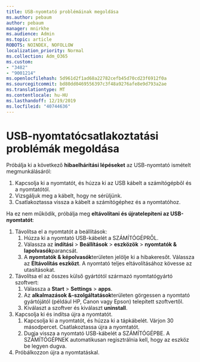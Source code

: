 ```yaml
---
title: USB-nyomtató problémáinak megoldása
ms.author: pebaum
author: pebaum
manager: mnirkhe
ms.audience: Admin
ms.topic: article
ROBOTS: NOINDEX, NOFOLLOW
localization_priority: Normal
ms.collection: Adm_O365
ms.custom:
- "3482"
- "9001214"
ms.openlocfilehash: 5d961d2f1ad68a22782cefb45d70cd23f6912f0a
ms.sourcegitcommit: bd80dd0469556397c3f48a9276afe8e9d793a2ae
ms.translationtype: MT
ms.contentlocale: hu-HU
ms.lasthandoff: 12/19/2019
ms.locfileid: "40744636"
---
```

# <a name="fix-usb-printer-connection-issues"></a>USB-nyomtatócsatlakoztatási problémák megoldása

Próbálja ki a következő **hibaelhárítási lépéseket** az USB-nyomtató ismételt megmunkálásáról:

1. Kapcsolja ki a nyomtatót, és húzza ki az USB kábelt a számítógépbõl és a nyomtatótól.
2. Vizsgáljuk meg a kábelt, hogy ne sérüljünk.
3. Csatlakoztassa vissza a kábelt a számítógéphez és a nyomtatóhoz.

Ha ez nem működik, próbálja meg **eltávolítani és újratelepíteni az USB-nyomtatót**:

1. Távolítsa el a nyomtatót a beállítások:
    1. Húzza ki a nyomtató USB-kábelét a SZÁMÍTÓGÉPRŐL.
    2. Válassza az **indítási** > **Beállítások** > **eszközök** > **nyomtatók & lapolvasók**parancsát.
    3. A **nyomtatók & képolvasók**területen jelölje ki a hibakeresőt. Válassza az **Eltávolítás eszközt**. A nyomtató teljes eltávolításához kövesse az utasításokat.
2. Távolítsa el az összes külső gyártótól származó nyomtatógyártó szoftvert:
    1. Válassza a **Start** > **Settings** > **apps**.
    2. Az **alkalmazások &-szolgáltatások**területen görgessen a nyomtató gyártójától (például HP, Canon vagy Epson) telepített szoftvertől.
    3. Kiválaszt a szoftver és kiválaszt **uninstall**.
3. Kapcsolja ki és indítsa újra a nyomtatót.<br>
    1. Kapcsolja ki a nyomtatót, és húzza ki a tápkábelét. Várjon 30 másodpercet. Csatlakoztassa újra a nyomtatót.
    2. Dugja vissza a nyomtató USB-kábelét a SZÁMÍTÓGÉPBE. A SZÁMÍTÓGÉPNEK automatikusan regisztrálnia kell, hogy az eszköz be legyen dugva.
4. Próbálkozzon újra a nyomtatáskal.